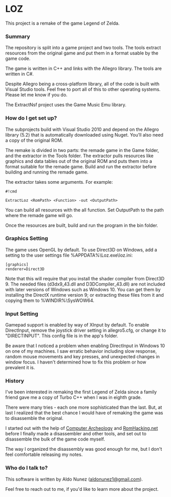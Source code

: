 # LOZ #

This project is a remake of the game Legend of Zelda.

### Summary ###

The repository is split into a game project and two tools. The tools extract resources from the original game and put them in a format usable by the game code.

The game is written in C++ and links with the Allegro library. The tools are written in C#.

Despite Allegro being a cross-platform library, all of the code is built with Visual Studio tools. Feel free to port all of this to other operating systems. Please let me know if you do.

The ExtractNsf project uses the Game Music Emu library.

### How do I get set up? ###

The subprojects build with Visual Studio 2010 and depend on the Allegro library (5.2) that is automatically downloaded using Nuget. You’ll also need a copy of the original ROM.

The remake is divided in two parts: the remade game in the Game folder, and the extractor in the Tools folder. The extractor pulls resources like graphics and data tables out of the original ROM and puts them into a format suitable for the remade game. Build and run the extractor before building and running the remade game.

The extractor takes some arguments. For example:

```
#!cmd

ExtractLoz <RomPath> <Function> -out <OutputPath>
```

You can build all resources with the all function. Set OutputPath to the path where the remade game will go.

Once the resources are built, build and run the program in the bin folder.

### Graphics Setting ###

The game uses OpenGL by default. To use Direct3D on Windows, add a setting to the user settings
file %APPDATA%\Loz.exe\loz.ini:

```
[graphics]
renderer=Direct3D
```

Note that this will require that you install the shader compiler from Direct3D 9. The needed files (d3dx9_43.dll and D3DCompiler_43.dll) are not included with later versions of Windows such as Windows 10. You can get them by installing the DirectX runtime version 9; or extracting these files from it and copying them to %WINDIR%\SysWOW64.

### Input Setting ###

Gamepad support is enabled by way of XInput by default. To enable DirectInput, remove the joystick driver setting in allegro5.cfg, or change it to "DIRECTINPUT". This config file is in the app's folder.

Be aware that I noticed a problem when enabling DirectInput in Windows 10 on one of my machines. I saw erratic behavior including slow response, random mouse movements and key presses, and unexpected changes in window focus. I haven't determined how to fix this problem or how prevalent it is.

### History ###

I've been interested in remaking the first Legend of Zelda since a family friend gave me a copy of Turbo C++ when I was in eighth grade.

There were many tries - each one more sophisticated than the last. But, at last I realized that the best chance I would have of remaking the game was to disassemble the original.

I started out with the help of [Computer Archeology](http://computerarcheology.com/NES/Zelda/) and [RomHacking.net](http://datacrystal.romhacking.net/wiki/The_Legend_of_Zelda) before I finally made a disassembler and other tools, and set out to disassemble the bulk of the game code myself.

The way I organized the disassembly was good enough for me, but I don't feel comfortable releasing my notes.

### Who do I talk to? ###

This software is written by Aldo Nunez (aldonunez1@gmail.com).

Feel free to reach out to me, if you'd like to learn more about the project.
